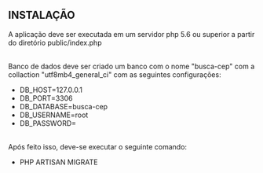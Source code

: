## INSTALAÇÃO

A aplicação deve ser executada em um servidor php 5.6 ou superior a partir do diretório public/index.php<br><br>

Banco de dados deve ser criado um banco com o nome "busca-cep" com a collaction "utf8mb4_general_ci" com as seguintes configurações:<br>
    <ul>
        <li>DB_HOST=127.0.0.1</li>
        <li>DB_PORT=3306</li>
        <li>DB_DATABASE=busca-cep</li>
        <li>DB_USERNAME=root</li>
        <li>DB_PASSWORD=</li>
    </ul><br>
Após feito isso, deve-se executar o seguinte comando:<br>
<ul>
        <li>PHP ARTISAN MIGRATE</li>
    </ul>
